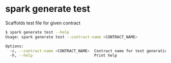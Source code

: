 # spark generate test

Scaffolds test file for given contract

```bash
$ spark generate test --help
Usage: spark generate test --contract-name <CONTRACT_NAME>

Options:
  -c, --contract-name <CONTRACT_NAME>  Contract name for test generation
  -h, --help                           Print help
```